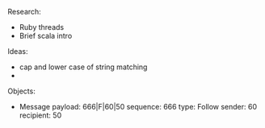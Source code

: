 Research:
- Ruby threads
- Brief scala intro

Ideas:
  * cap and lower case of string matching
  *


Objects:

* Message
    payload: 666|F|60|50
    sequence: 666
    type: Follow
    sender: 60
    recipient: 50


